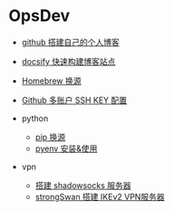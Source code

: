 <!-- _sidebar.md -->
# OpsDev <!-- {docsify-ignore} -->

* [github 搭建自己的个人博客](/OpsDev/pages-github-io.md)
* [docsify 快速构建博客站点](/OpsDev/docsify-快速构建博客站点.md)
* [Homebrew 换源](/OpsDev/Homebrew换源.md)
* [Github 多账户 SSH KEY 配置](/OpsDev/ssh_github.md)

* python
  * [pip 换源](/OpsDev/pip换源.md)
  * [pyenv 安装&使用](/OpsDev/pyenv.md)

* vpn
  * [搭建 shadowsocks 服务器](/OpsDev/vpn/shadowsocks.md)
  * [strongSwan 搭建 IKEv2 VPN服务器](/OpsDev/vpn/strongSwan.md)
